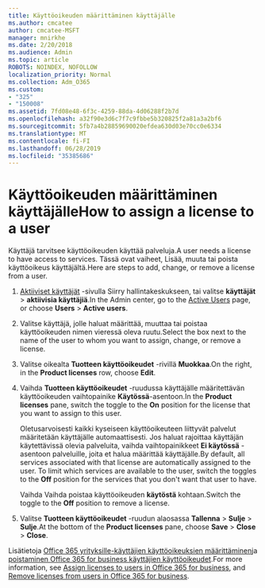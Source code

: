 ```yaml
---
title: Käyttöoikeuden määrittäminen käyttäjälle
ms.author: cmcatee
author: cmcatee-MSFT
manager: mnirkhe
ms.date: 2/20/2018
ms.audience: Admin
ms.topic: article
ROBOTS: NOINDEX, NOFOLLOW
localization_priority: Normal
ms.collection: Adm_O365
ms.custom:
- "325"
- "150008"
ms.assetid: 7fd08e48-6f3c-4259-88da-4d06288f2b7d
ms.openlocfilehash: a32f90e3d6c7f7c9fbbe5b320825f2a81a3a2bf6
ms.sourcegitcommit: 5fb7a4b28859690020efdea630d03e70cc0e6334
ms.translationtype: MT
ms.contentlocale: fi-FI
ms.lasthandoff: 06/28/2019
ms.locfileid: "35385686"
---
```

# <a name="how-to-assign-a-license-to-a-user"></a><span data-ttu-id="9660b-102">Käyttöoikeuden määrittäminen käyttäjälle</span><span class="sxs-lookup"><span data-stu-id="9660b-102">How to assign a license to a user</span></span>

<span data-ttu-id="9660b-103">Käyttäjä tarvitsee käyttöoikeuden käyttää palveluja.</span><span class="sxs-lookup"><span data-stu-id="9660b-103">A user needs a license to have access to services.</span></span> <span data-ttu-id="9660b-104">Tässä ovat vaiheet, Lisää, muuta tai poista käyttöoikeus käyttäjältä.</span><span class="sxs-lookup"><span data-stu-id="9660b-104">Here are steps to add, change, or remove a license from a user.</span></span>
  
1. <span data-ttu-id="9660b-105">[Aktiiviset käyttäjät](https://go.microsoft.com/fwlink/p/?linkid=834822) -sivulla Siirry hallintakeskukseen, tai valitse **käyttäjät** \> **aktiivisia käyttäjiä**.</span><span class="sxs-lookup"><span data-stu-id="9660b-105">In the Admin center, go to the [Active Users](https://go.microsoft.com/fwlink/p/?linkid=834822) page, or choose **Users** \> **Active users**.</span></span>

2. <span data-ttu-id="9660b-106">Valitse käyttäjä, jolle haluat määrittää, muuttaa tai poistaa käyttöoikeuden nimen vieressä oleva ruutu.</span><span class="sxs-lookup"><span data-stu-id="9660b-106">Select the box next to the name of the user to whom you want to assign, change, or remove a license.</span></span>

3. <span data-ttu-id="9660b-107">Valitse oikealta **Tuotteen käyttöoikeudet** -rivillä **Muokkaa**.</span><span class="sxs-lookup"><span data-stu-id="9660b-107">On the right, in the **Product licenses** row, choose **Edit**.</span></span>

4. <span data-ttu-id="9660b-108">Vaihda **Tuotteen käyttöoikeudet** -ruudussa käyttäjälle määritettävän käyttöoikeuden vaihtopainike **Käytössä**-asentoon.</span><span class="sxs-lookup"><span data-stu-id="9660b-108">In the **Product licenses** pane, switch the toggle to the **On** position for the license that you want to assign to this user.</span></span>

    <span data-ttu-id="9660b-p102">Oletusarvoisesti kaikki kyseiseen käyttöoikeuteen liittyvät palvelut määritetään käyttäjälle automaattisesti. Jos haluat rajoittaa käyttäjän käytettävissä olevia palveluita, vaihda vaihtopainikkeet **Ei käytössä** -asentoon palveluille, joita et halua määrittää käyttäjälle.</span><span class="sxs-lookup"><span data-stu-id="9660b-p102">By default, all services associated with that license are automatically assigned to the user. To limit which services are available to the user, switch the toggles to the **Off** position for the services that you don't want that user to have.</span></span>

    <span data-ttu-id="9660b-111">Vaihda Vaihda poistaa käyttöoikeuden **käytöstä** kohtaan.</span><span class="sxs-lookup"><span data-stu-id="9660b-111">Switch the toggle to the **Off** position to remove a license.</span></span>

5. <span data-ttu-id="9660b-112">Valitse **Tuotteen käyttöoikeudet** -ruudun alaosassa **Tallenna** \> **Sulje** \> **Sulje**.</span><span class="sxs-lookup"><span data-stu-id="9660b-112">At the bottom of the **Product licenses** pane, choose **Save** \> **Close** \> **Close**.</span></span>

<span data-ttu-id="9660b-113">Lisätietoja [Office 365 yrityksille-käyttäjien käyttöoikeuksien määrittäminen](https://support.office.com/article/997596b5-4173-4627-b915-36abac6786dc)ja [poistaminen Office 365 for business käyttäjien käyttöoikeudet](https://support.office.com/article/9b497c85-d0a4-4735-80fa-d3565bc05bd1).</span><span class="sxs-lookup"><span data-stu-id="9660b-113">For more information, see [Assign licenses to users in Office 365 for business](https://support.office.com/article/997596b5-4173-4627-b915-36abac6786dc), and [Remove licenses from users in Office 365 for business](https://support.office.com/article/9b497c85-d0a4-4735-80fa-d3565bc05bd1).</span></span>
  